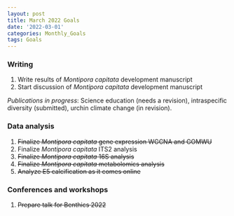```yaml
---
layout: post
title: March 2022 Goals
date: '2022-03-01'
categories: Monthly_Goals
tags: Goals
---
```


### Writing 
1. Write results of *Montipora capitata* development manuscript  
2. Start discussion of *Montipora capitata* development manuscript  

*Publications in progress*: Science education (needs a revision), intraspecific diversity (submitted), urchin climate change (in revision).    

### Data analysis     
1. ~~Finalize *Montipora capitata* gene expression WGCNA and GOMWU~~  
2. Finalize *Montipora capitata* ITS2 analysis
3. ~~Finalize *Montipora capitata* 16S analysis~~  
4. ~~Finalize *Montipora capitata* metabolomics analysis~~  
5. ~~Analyze E5 calcification as it comes online~~  

### Conferences and workshops  
1. ~~Prepare talk for Benthics 2022~~    